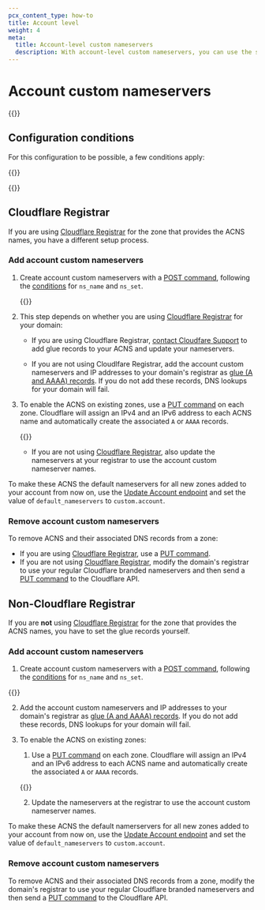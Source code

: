 ```yaml
---
pcx_content_type: how-to
title: Account level
weight: 4
meta:
  title: Account-level custom nameservers
  description: With account-level custom nameservers, you can use the same custom nameservers for different zones in the account. The domain or domains that provide the nameservers names do not have to exist as zones in Cloudflare.
---
```


# Account custom nameservers

{{<render file="_acns-tcns-intro.md" withParameters="Account;;A;;account;;zones;;account " >}}

## Configuration conditions

For this configuration to be possible, a few conditions apply:

{{<render file="_acns-tcns-conditions.md" withParameters="account;;you;;You" >}}

{{<render file="_acns-tcns-byoip.md" withParameters="Account;;account" >}}

## Cloudflare Registrar

If you are using [Cloudflare Registrar](/registrar/) for the zone that provides the ACNS names, you have a different setup process.

### Add account custom nameservers

1. Create account custom nameservers with a [POST command](/api/operations/account-level-custom-nameservers-add-account-custom-nameserver), following the [conditions](#configuration-conditions) for `ns_name` and `ns_set`.

    {{<render file="_ns-set-omission-callout.md">}}

2. This step depends on whether you are using [Cloudflare Registrar](/registrar/) for your domain:

    * If you are using Cloudflare Registrar, [contact Cloudfare Support](/support/troubleshooting/general-troubleshooting/contacting-cloudflare-support/) to add glue records to your ACNS and update your nameservers.

    * If you are not using Cloudlfare Registrar, add the account custom nameservers and IP addresses to your domain's registrar as [glue (A and AAAA) records](https://www.ietf.org/rfc/rfc1912.txt). If you do not add these records, DNS lookups for your domain will fail.

3. To enable the ACNS on existing zones, use a [PUT command](/api/operations/account-level-custom-nameservers-usage-for-a-zone-set-account-custom-nameserver-related-zone-metadata) on each zone. Cloudflare will assign an IPv4 and an IPv6 address to each ACNS name and automatically create the associated `A` or `AAAA` records.

    {{<render file="_ns-set-omission-callout.md">}}
    
    * If you are not using [Cloudflare Registrar](/registrar/), also update the nameservers at your registrar to use the account custom nameserver names.

To make these ACNS the default nameservers for all new zones added to your account from now on, use the [Update Account endpoint](/api/operations/accounts-update-account) and set the value of `default_nameservers` to `custom.account`.

### Remove account custom nameservers

To remove ACNS and their associated DNS records from a zone:

  * If you are using [Cloudflare Registrar](/registrar/), use a [PUT command](/api/operations/account-level-custom-nameservers-usage-for-a-zone-set-account-custom-nameserver-related-zone-metadata).
  * If you are not using [Cloudflare Registrar](/registrar/), modify the domain's registrar to use your regular Cloudflare branded nameservers and then send a [PUT command](/api/operations/account-level-custom-nameservers-usage-for-a-zone-set-account-custom-nameserver-related-zone-metadata) to the Cloudflare API.

## Non-Cloudflare Registrar

If you are **not** using [Cloudflare Registrar](/registrar/) for the zone that provides the ACNS names, you have to set the glue records yourself.

### Add account custom nameservers

1. Create account custom nameservers with a [POST command](/api/operations/account-level-custom-nameservers-add-account-custom-nameserver), following the [conditions](#configuration-conditions) for `ns_name` and `ns_set`.

{{<render file="_ns-set-omission-callout.md">}}

2. Add the account custom nameservers and IP addresses to your domain's registrar as [glue (A and AAAA) records](https://www.ietf.org/rfc/rfc1912.txt). If you do not add these records, DNS lookups for your domain will fail.
3. To enable the ACNS on existing zones:

    1.  Use a [PUT command](/api/operations/account-level-custom-nameservers-usage-for-a-zone-set-account-custom-nameserver-related-zone-metadata) on each zone. Cloudflare will assign an IPv4 and an IPv6 address to each ACNS name and automatically create the associated `A` or `AAAA` records.
    
    {{<render file="_ns-set-omission-callout.md">}}
    
    2.  Update the nameservers at the registrar to use the account custom nameserver names.

To make these ACNS the default namerservers for all new zones added to your account from now on, use the [Update Account endpoint](/api/operations/accounts-update-account) and set the value of `default_nameservers` to `custom.account`.

### Remove account custom nameservers

To remove ACNS and their associated DNS records from a zone, modify the domain's registrar to use your regular Cloudflare branded nameservers and then send a [PUT command](/api/operations/account-level-custom-nameservers-usage-for-a-zone-set-account-custom-nameserver-related-zone-metadata) to the Cloudflare API.
